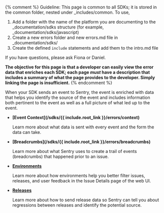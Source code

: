 {% comment %}
Guideline: This page is common to all SDKs; it is stored in the common folder, nested under _includes/common. To use, 

1. Add a folder with the name of the platform you are documenting to the _documentation/sdks structure (for example, _documentation/sdks/javascript) 
2. Create a new errors folder and new errors.md file in _documentation/sdks/<platform-name> 
3. Create the defined `include` statements and add them to the intro.md file

If you have questions, please ask Fiona or Daniel. 

**The objective for this page is that a developer can easily view the error data that enriches each SDK; each page _must_ have a description that includes a summary of what the page provides to the developer. Simply linking the page is insufficient.**
{% endcomment %}

When your SDK sends an event to Sentry, the event is enriched with data that helps you identify the source of the event and includes information both pertinent to the event as well as a full picture of what led up to the event.

- **[Event Context](/sdks/{{ include.root_link }}/errors/context)** 

    Learn more about what data is sent with every event and the form the data can take. 
    
- **[Breadcrumbs](/sdks/{{ include.root_link }}/errors/breadcrumbs)** 

    Learn more about what Sentry uses to create a trail of events (breadcrumbs) that happened prior to an issue. 
    
- **[Environments](/enriching-error-data/environments/)**

    Learn more about how environments help you better filter issues, releases, and user feedback in the Issue Details page of the web UI.
    
- **[Releases](workflow/releases/)**

    Learn more about how to send release data so Sentry can tell you about regressions between releases and identify the potential source.
    
    